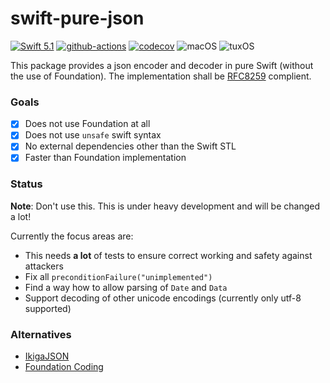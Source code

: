 # swift-pure-json

[![Swift 5.1](https://img.shields.io/badge/Swift-5.1-blue.svg)](https://swift.org/download/)
[![github-actions](https://github.com/fabianfett/pure-swift-json/workflows/CI/badge.svg)](https://github.com/fabianfett/pure-swift-json/actions)
[![codecov](https://codecov.io/gh/fabianfett/pure-swift-json/branch/master/graph/badge.svg)](https://codecov.io/gh/fabianfett/pure-swift-json)
![macOS](https://img.shields.io/badge/os-macOS-green.svg?style=flat)
![tuxOS](https://img.shields.io/badge/os-tuxOS-green.svg?style=flat)

This package provides a json encoder and decoder in pure Swift (without the use of Foundation). 
The implementation shall be [RFC8259](https://tools.ietf.org/html/rfc8259) complient.


### Goals

- [x] Does not use Foundation at all
- [x] Does not use `unsafe` swift syntax
- [x] No external dependencies other than the Swift STL
- [x] Faster than Foundation implementation

### Status

**Note**: Don't use this. This is under heavy development and will be changed a lot!

Currently the focus areas are:

- This needs **a lot** of tests to ensure correct working and safety against attackers
- Fix all `preconditionFailure("unimplemented")`
- Find a way how to allow parsing of `Date` and `Data`
- Support decoding of other unicode encodings (currently only utf-8 supported)

### Alternatives

- [IkigaJSON](https://github.com/autimatisering/IkigaJSON)
- [Foundation Coding](https://github.com/apple/swift-corelibs-foundation/blob/master/Sources/Foundation/JSONEncoder.swift)
